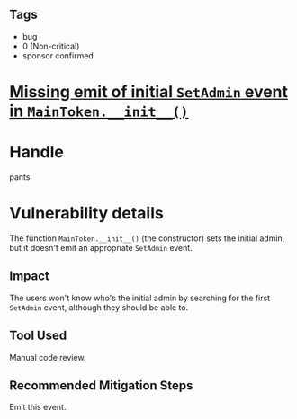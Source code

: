 ## Tags

- bug
- 0 (Non-critical)
- sponsor confirmed

# [Missing emit of initial `SetAdmin` event in `MainToken.__init__()`](https://github.com/code-423n4/2021-11-bootfinance-findings/issues/78) 

# Handle

pants


# Vulnerability details

The function `MainToken.__init__()` (the constructor) sets the initial admin, but it doesn't emit an appropriate `SetAdmin` event.

## Impact
The users won't know who's the initial admin by searching for the first `SetAdmin` event, although they should be able to.

## Tool Used
Manual code review.

## Recommended Mitigation Steps
Emit this event.

